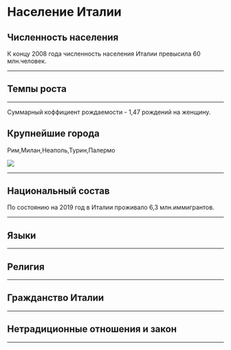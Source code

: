 # Население Италии
 
## Численность населения
К концу 2008 года численность населения Италии превысила 60 млн.человек.
***
## Темпы роста
***
Суммарный коффициент рождаемости - 1,47 рождений на женщину.
## Крупнейшие города

Рим,Милан,Неаполь,Турин,Палермо

![](https://italyme.ru/wp-content/uploads/2016/02/Colosseo_Roma6.jpg)




***
## Национальный состав
По состоянию на 2019 год в Италии проживало 6,3 млн.иммигрантов.

***
## Языки
***
## Религия
***
## Гражданство Италии
***
## Нетрадиционные отношения и закон
***

[def]: https://italyme.ru/wp-content/uploads/2016/02/Colosseo_Roma6.jpg